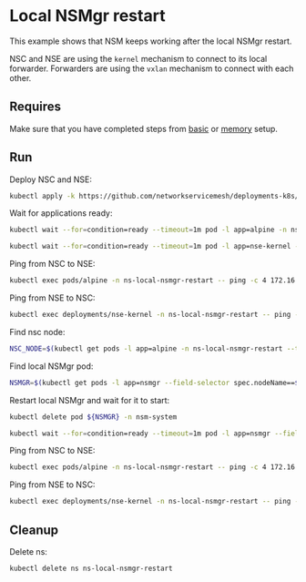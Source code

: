 # Local NSMgr restart

This example shows that NSM keeps working after the local NSMgr restart.

NSC and NSE are using the `kernel` mechanism to connect to its local forwarder.
Forwarders are using the `vxlan` mechanism to connect with each other.

## Requires

Make sure that you have completed steps from [basic](../../basic) or [memory](../../memory) setup.

## Run

Deploy NSC and NSE:
```bash
kubectl apply -k https://github.com/networkservicemesh/deployments-k8s/examples/heal/local-nsmgr-restart?ref=0d2883e52f5cb5890ed40be94bd37be43cc096f4
```

Wait for applications ready:
```bash
kubectl wait --for=condition=ready --timeout=1m pod -l app=alpine -n ns-local-nsmgr-restart
```
```bash
kubectl wait --for=condition=ready --timeout=1m pod -l app=nse-kernel -n ns-local-nsmgr-restart
```

Ping from NSC to NSE:
```bash
kubectl exec pods/alpine -n ns-local-nsmgr-restart -- ping -c 4 172.16.1.100
```

Ping from NSE to NSC:
```bash
kubectl exec deployments/nse-kernel -n ns-local-nsmgr-restart -- ping -c 4 172.16.1.101
```

Find nsc node:
```bash
NSC_NODE=$(kubectl get pods -l app=alpine -n ns-local-nsmgr-restart --template '{{range .items}}{{.spec.nodeName}}{{"\n"}}{{end}}')
```

Find local NSMgr pod:
```bash
NSMGR=$(kubectl get pods -l app=nsmgr --field-selector spec.nodeName==${NSC_NODE} -n nsm-system --template '{{range .items}}{{.metadata.name}}{{"\n"}}{{end}}')
```

Restart local NSMgr and wait for it to start:
```bash
kubectl delete pod ${NSMGR} -n nsm-system
```
```bash
kubectl wait --for=condition=ready --timeout=1m pod -l app=nsmgr --field-selector spec.nodeName==${NSC_NODE} -n nsm-system
```

Ping from NSC to NSE:
```bash
kubectl exec pods/alpine -n ns-local-nsmgr-restart -- ping -c 4 172.16.1.100
```

Ping from NSE to NSC:
```bash
kubectl exec deployments/nse-kernel -n ns-local-nsmgr-restart -- ping -c 4 172.16.1.101
```

## Cleanup

Delete ns:
```bash
kubectl delete ns ns-local-nsmgr-restart
```

